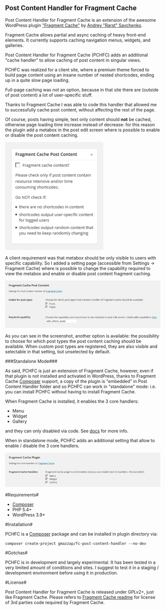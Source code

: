 Post Content Handler for Fragment Cache
---------------------------------------

Post Content Handler for Fragment Cache is an extension of the awesome WordPress plugin ["Fragment Cache"](https://github.com/Rarst/fragment-cache) by [Andrey "Rarst" Savchenko](http://www.rarst.net/).

Fragment Cache allows partial and async caching of heavy front-end elements. It currently supports caching navigation menus, widgets, and galleries.

Post Content Handler for Fragment Cache (PCHFC) adds an additional "cache handler" to allow caching of post content in singular views.

PCHFC was realized for a client site, where a premium theme forced to build page content using an insane number of nested shortcodes, ending up in a quite slow page loading.

Full-page caching was not an option, because in that site there are (outside of post content) a lot of user-specific stuff.

Thanks to Fragment Cache I was able to code this handler that allowed me to successfully cache post content, without affecting the rest of the page.

Of course, posts having simple, text only content should **not** be cached, otherwise page loading time increase instead of decrease: for this reason the plugin add a metabox in the post edit screen where is possible to enable or disable the post content caching.

![Post edit screen metabox](screenshot-01.png)

A client requirement was that metabox should be only visible to users with specific capability. So I added a setting page (accessible from Settings -> Fragment Cache) where is possible to change the capability required to view the metabox and enable or disable post content fragment caching.

![Settings for Post Content Handler for Fragment Cache](screenshot-02.png)

As you can see in the screenshot, another option is available: the possibility to choose for which post types the post content caching should be available. When custom post types are registered, they are also visible and selectable in that setting, but unselected by default.

###Standalone Mode###

As said, PCHFC is just an extension of Fragment Cache, however, even if that plugin is not installed and activated in WordPress,  thanks to Fragment Cache [Composer](https://getcomposer.org/) support, a copy of the plugin is "embedded" in Post Content Handler folder and so PCHFC can work in "standalone" mode: i.e. you can install PCHFC without having to install Fragment Cache.

When Fragment Cache is installed, it enables the 3 core handlers:
 - Menu
 - Widget
 - Gallery

and they can only disabled via code. See [docs](https://github.com/Rarst/fragment-cache#how-to-disable-caching) for more info.

When in standalone mode, PCHFC adds an additional setting that allow to enable / disable the 3 core handlers.

![Settings for Post Content Core Handlers](screenshot-03.png)

#Requirements#

 - [Composer](https://getcomposer.org/)
 - PHP 5.4+
 - WordPress 3.9+


#Installation#

PCHFC is a [Composer](https://getcomposer.org/) package and can be installed in plugin directory via:

    composer create-project gmazzap/fc-post-content-handler --no-dev

#Gotchas#

PCHFC is in development and largely experimental. It has been tested in a very limited amount of conditions and sites.
I suggest to test it in a staging / development environment before using it in production.

#License#

Post Content Handler for Fragment Cache is released under GPLv2+, just like Fragment Cache.
Please refers to [Fragment Cache readme](https://github.com/Rarst/fragment-cache#license-info) for license of 3rd parties code required by Fragment Cache.


